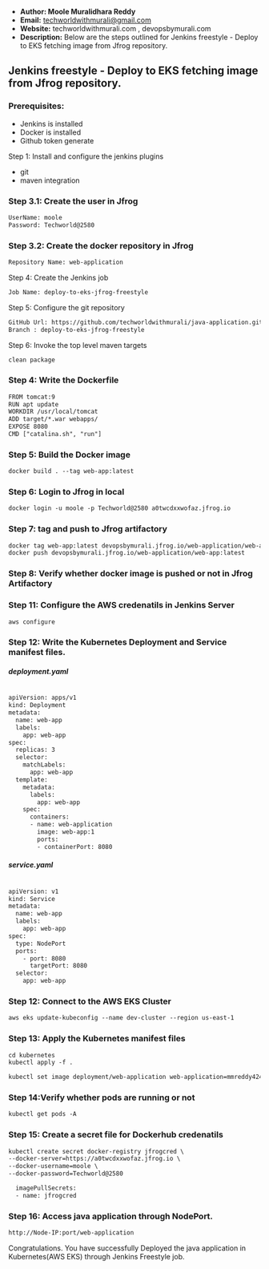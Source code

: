 + <b>Author: Moole Muralidhara Reddy</b></br>
+ <b>Email:</b> techworldwithmurali@gmail.com</br>
+ <b>Website:</b> techworldwithmurali.com , devopsbymurali.com</br>
+ <b>Description:</b> Below are the steps outlined for Jenkins freestyle - Deploy to EKS fetching image from Jfrog repository.</br>

## Jenkins freestyle - Deploy to EKS fetching image from Jfrog repository.

### Prerequisites:
  + Jenkins is installed
  + Docker is installed
  + Github token generate

Step 1: Install and configure the jenkins plugins
  + git
  + maven integration
  
### Step 3.1: Create the user in Jfrog
```xml
UserName: moole
Password: Techworld@2580
```
### Step 3.2: Create the docker repository in Jfrog
```xml
Repository Name: web-application
```
Step 4: Create the Jenkins job
```xml
Job Name: deploy-to-eks-jfrog-freestyle
```

Step 5: Configure the git repository
```xml
GitHub Url: https://github.com/techworldwithmurali/java-application.git
Branch : deploy-to-eks-jfrog-freestyle
```

Step 6: Invoke the top level maven targets
```xml
clean package
```
### Step 4: Write the Dockerfile
```xml
FROM tomcat:9
RUN apt update
WORKDIR /usr/local/tomcat
ADD target/*.war webapps/
EXPOSE 8080
CMD ["catalina.sh", "run"]
```
### Step 5: Build the Docker image
```xml
docker build . --tag web-app:latest
```
### Step 6: Login to Jfrog in local
```xml
docker login -u moole -p Techworld@2580 a0twcdxxwofaz.jfrog.io
```
### Step 7: tag and push to Jfrog artifactory
```xml
docker tag web-app:latest devopsbymurali.jfrog.io/web-application/web-app:latest
docker push devopsbymurali.jfrog.io/web-application/web-app:latest
```
### Step 8: Verify whether docker image is pushed or not in Jfrog Artifactory
### Step 11: Configure the AWS credenatils in Jenkins Server
```xml
aws configure
```
### Step 12: Write the Kubernetes Deployment and Service manifest files.
##### deployment.yaml
```xml

apiVersion: apps/v1
kind: Deployment
metadata:
  name: web-app
  labels:
    app: web-app
spec:
  replicas: 3
  selector:
    matchLabels:
      app: web-app
  template:
    metadata:
      labels:
        app: web-app
    spec:
      containers:
      - name: web-application
        image: web-app:1
        ports:
        - containerPort: 8080
```
##### service.yaml
```xml

apiVersion: v1
kind: Service
metadata:
  name: web-app
  labels:
    app: web-app
spec:
  type: NodePort
  ports:  
    - port: 8080
      targetPort: 8080
  selector:
    app: web-app
```
### Step 12: Connect to the AWS EKS Cluster
```xml
aws eks update-kubeconfig --name dev-cluster --region us-east-1
```
### Step 13: Apply the Kubernetes manifest files
```xml
cd kubernetes
kubectl apply -f .

kubectl set image deployment/web-application web-application=mmreddy424/web-application:latest
```
### Step 14:Verify whether pods are running or not
```xml
kubectl get pods -A
```
### Step 15: Create a secret file for Dockerhub credenatils
```xml
kubectl create secret docker-registry jfrogcred \
--docker-server=https://a0twcdxxwofaz.jfrog.io \
--docker-username=moole \
--docker-password=Techworld@2580
```
```xml
  imagePullSecrets:
  - name: jfrogcred
```
### Step 16: Access java application through NodePort.
```xml
http://Node-IP:port/web-application
```
Congratulations. You have successfully Deployed the java application in Kubernetes(AWS EKS) through Jenkins Freestyle job.
